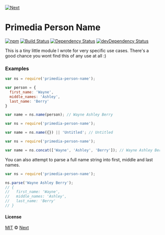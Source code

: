 [![Next](http://www.wearenext.co.za/assets/images/logos/logo-next-dark-57x22.png)](http://www.wearenext.co.za)

# Primedia Person Name

[![npm](https://img.shields.io/npm/v/primedia-person-name.svg?style=flat)](https://www.npmjs.com/package/primedia-person-name)
[![Build Status](https://travis-ci.org/we-are-next/primedia-person-name.svg?branch=master)](https://travis-ci.org/we-are-next/primedia-person-name)
[![Dependency Status](https://david-dm.org/we-are-next/primedia-person-name/status.svg?style=flat)](https://david-dm.org/we-are-next/primedia-person-name#info=dependencies)
[![devDependency Status](https://david-dm.org/we-are-next/primedia-person-name/dev-status.svg?style=flat)](https://david-dm.org/we-are-next/primedia-person-name#info=devDependencies)

This is a tiny little module I wrote for very specific use cases. There's
a good chance you wont find this of any use at all :)

### Examples

```js
var ns = require('primedia-person-name');

var person = {
  first_name: 'Wayne',
  middle_names: 'Ashley',
  last_name: 'Berry'
}

var name = ns.name(person); // Wayne Ashley Berry
```

```js
var ns = require('primedia-person-name');

var name = ns.name({}) || 'Untitled'; // Untitled
```

```js
var ns = require('primedia-person-name');

var name = ns.concat(['Wayne', 'Ashley', 'Berry']); // Wayne Ashley Berry
```

You can also attempt to parse a full name string into first, middle and last
names.

```js
var ns = require('primedia-person-name');

ns.parse('Wayne Ashley Berry');
// {
//   first_name: 'Wayne',
//   middle_names: 'Ashley',
//   last_name: 'Berry'
// }
```

#### License

[MIT](http://opensource.org/licenses/MIT) © [Next](http://www.wearenext.co.za)
